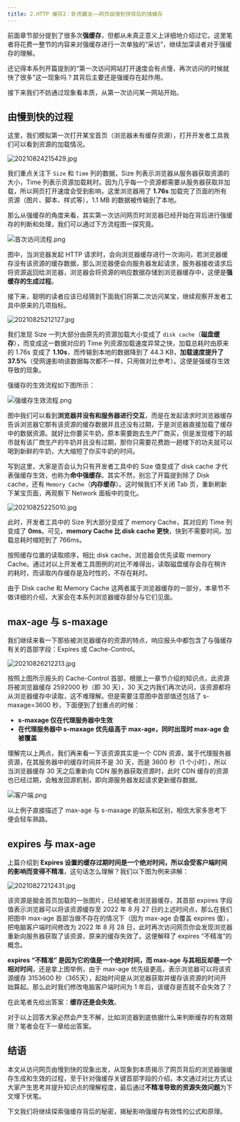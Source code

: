 ```yaml
---
title: 2.HTTP 缓存2：卧虎藏龙——网页由慢到快背后的强缓存
---
```




前面章节部分提到了很多次**强缓存**，但都从未真正意义上详细地介绍过它。这里笔者将花费一整节的内容来对强缓存进行一次单独的“采访”，继续加深读者对于强缓存的理解。

还记得本系列开篇提到的“第一次访问网站打开速度会有点慢，再次访问的时候就快了很多”这一现象吗？其背后主要还是强缓存在起作用。

接下来我们不妨通过现象看本质，从第一次访问某一网站开始。

## 由慢到快的过程

这里，我们模拟第一次打开某宝首页（浏览器未有缓存资源），打开开发者工具我们可以看到资源的加载情况。

![20210824215429.jpg](https://wuxiaohui-1254415986.cos.ap-nanjing.myqcloud.com/uPic/bca05e840ca34145b8af22f2f5733d14~tplv-k3u1fbpfcp-watermark.awebp)

我们重点关注下 `Size` 和 `Time` 列的数据，Size 列表示浏览器从服务器获取资源的大小，Time 列表示资源加载耗时。因为几乎每一个资源都需要从服务器获取并加载，所以网页打开速度会受到影响，这里浏览器用了 **1.76s** 加载完了页面的所有资源（图片、脚本、样式等），1.1 MB 的数据被传输到了本地。

那么从强缓存的角度来看，其实第一次访问网页时浏览器已经开始在背后进行强缓存的判断和处理，我们可以通过下方流程图一探究竟。

![首次访问流程.png](https://wuxiaohui-1254415986.cos.ap-nanjing.myqcloud.com/uPic/c36d86f93f044e51bd7eef14080ef460~tplv-k3u1fbpfcp-watermark.awebp)

图中，当浏览器发起 HTTP 请求时，会向浏览器缓存进行一次询问，若浏览器缓存没有该资源的缓存数据，那么浏览器便会向服务器发起请求，服务器接收请求后将资源返回给浏览器，浏览器会将资源的响应数据存储到浏览器缓存中，这便是**强缓存的生成过程**。

接下来，聪明的读者应该已经猜到下面我们将第二次访问某宝，继续观察开发者工具中原来的几项指标。

![20210825212127.jpg](https://wuxiaohui-1254415986.cos.ap-nanjing.myqcloud.com/uPic/97f16aa4e3da4bd49a47c5a1dfab97f5~tplv-k3u1fbpfcp-watermark.awebp)

我们发现 Size 一列大部分由原先的资源加载大小变成了 `disk cache`（**磁盘缓存**），而变成这一数据对应的 Time 列资源加载速度异常之快，加载总耗时由原来的 1.76s 变成了 **1.10s**，而传输到本地的数据降到了 44.3 KB，**加载速度提升了 37.5%**（受网速影响该数据每次都不一样，只用做对比参考）。这便是强缓存生效导致的现象。

强缓存的生效流程如下图所示：

![强缓存生效流程.png](https://wuxiaohui-1254415986.cos.ap-nanjing.myqcloud.com/uPic/efa38084c1dd4260bb1365db884c7523~tplv-k3u1fbpfcp-watermark.awebp)

图中我们可以看到**浏览器并没有和服务器进行交互**，而是在发起请求时浏览器缓存告诉浏览器它那有该资源的缓存数据并且还没有过期，于是浏览器直接加载了缓存中的数据资源。就好比你要买牛奶，原本需要跑去生产厂商买，但是发现楼下的超市就有该厂商生产的牛奶并且没有过期，那你只需要花费跑一趟楼下的功夫就可以喝到新鲜的牛奶，大大缩短了你买牛奶的时间。

写到这里，大家是否会认为只有开发者工具中的 Size 值变成了 disk cache 才代表强缓存生效，也称为**命中强缓存**。其实不然，别忘了开篇提到除了 Disk cache，还有 `Memory Cache`（**内存缓存**）。这时候我们不关闭 Tab 页，重新刷新下某宝页面，再观察下 Network 面板中的变化。

![20210825225010.jpg](https://wuxiaohui-1254415986.cos.ap-nanjing.myqcloud.com/uPic/c5f58b35c75147a087a5cc5717f2a0d2~tplv-k3u1fbpfcp-watermark.awebp)

此时，开发者工具中的 Size 列大部分变成了 memory Cache，其对应的 Time 列变成了 **0ms**。可见，**memory Cache 比 disk cache 更快**，快到不需要时间。加载总耗时缩短到了 766ms。

按照缓存位置的读取顺序，相比 disk cache，浏览器会优先读取 memory Cache。通过对以上开发者工具图例的对比不难得出，读取磁盘缓存会存在稍许的耗时，而读取内存缓存是及时性的，不存在耗时。

由于 Disk cache 和 Memory Cache 这两者属于浏览器缓存的一部分，本章节不做详细的介绍，大家会在本系列浏览器缓存部分与它们见面。

## max-age 与 s-maxage

我们继续来看一下那些被浏览器缓存的资源的特点，响应报头中都包含了与强缓存有关的首部字段：Expires 或 Cache-Control。

![20210826212213.jpg](https://wuxiaohui-1254415986.cos.ap-nanjing.myqcloud.com/uPic/b896ddf4769c4d0cb6aa04089ef5beec~tplv-k3u1fbpfcp-watermark.awebp)

按照上图所示报头的 Cache-Control 首部，根据上一章节介绍的知识点，此资源将被浏览器缓存 2592000 秒（即 30 天），30 天之内我们再次访问，该资源都将从浏览器缓存中读取，这不难理解。但是需要注意图中首部值还包括了 s-maxage=3600 秒，下面便到了划重点的时候：

- **s-maxage 仅在代理服务器中生效**
- **在代理服务器中 s-maxage 优先级高于 max-age，同时出现时 max-age 会被覆盖**

理解完以上两点，我们再来看一下该资源其实是一个 CDN 资源，属于代理服务器资源，在其服务器中的缓存时间并不是 30 天，而是 3600 秒（1 个小时），所以当浏览器缓存 30 天之后重新向 CDN 服务器获取资源时，此时 CDN 缓存的资源也已经过期，会触发回源机制，即向源服务器发起请求更新缓存数据。

![客户端.png](https://wuxiaohui-1254415986.cos.ap-nanjing.myqcloud.com/uPic/da5ee3f1eff148eeacae79fbdca7e4a1~tplv-k3u1fbpfcp-watermark.awebp)

以上例子直接描述了 max-age 与 s-maxage 的联系和区别，相信大家多思考下便会轻车熟路。

## expires 与 max-age

上篇介绍到 **Expires 设置的缓存过期时间是一个绝对时间，所以会受客户端时间的影响而变得不精准**，这句话怎么理解？我们以下图为例来讲解：

![20210827212431.jpg](https://p6-juejin.byteimg.com/tos-cn-i-k3u1fbpfcp/47f8134f1dd24208b7045781a963f643~tplv-k3u1fbpfcp-watermark.awebp)

该资源是掘金首页加载的一张图片，已经被笔者浏览器缓存，其首部 expires 字段值表示浏览器可以将该资源缓存至 2022 年 8 月 27 日的上述时间点，那么在我们把图中 max-age 首部当做不存在的情况下（因为 max-age 会覆盖 expires 值），把电脑客户端时间修改为 2022 年 8 月 28 日，此时再次访问网页你会发现浏览器重新向服务器获取了该资源，原来的缓存失效了。这便解释了 expires “不精准”的概念。

**expires “不精准” 是因为它的值是一个绝对时间，而 max-age 与其相反却是一个相对时间**，还是拿上图举例，由于 max-age 优先级更高，表示浏览器可以将该资源缓存 3153600 秒（365天），起始时间是从浏览器获取并缓存该资源的时间开始算起。那么此时我们修改电脑客户端时间为 1 年后，该缓存是否就不会失效了？

在此笔者先给出答案：**缓存还是会失效**。

对于以上回答大家必然会产生不解，比如浏览器到底依据什么来判断缓存的有效期限？笔者会在下一章给出答案。

## 结语

本文从访问网页由慢到快的现象出发，从现象到本质揭示了网页背后的浏览器强缓存生成和生效的过程，至于针对强缓存关键首部字段的介绍，本文通过对比方式让大家产生思考并提升知识点的理解程度，最后通过**不精准导致的资源失效问题**为下文埋下伏笔。

下文我们将继续探索强缓存背后的秘密，揭秘影响强缓存有效性的公式和原理。